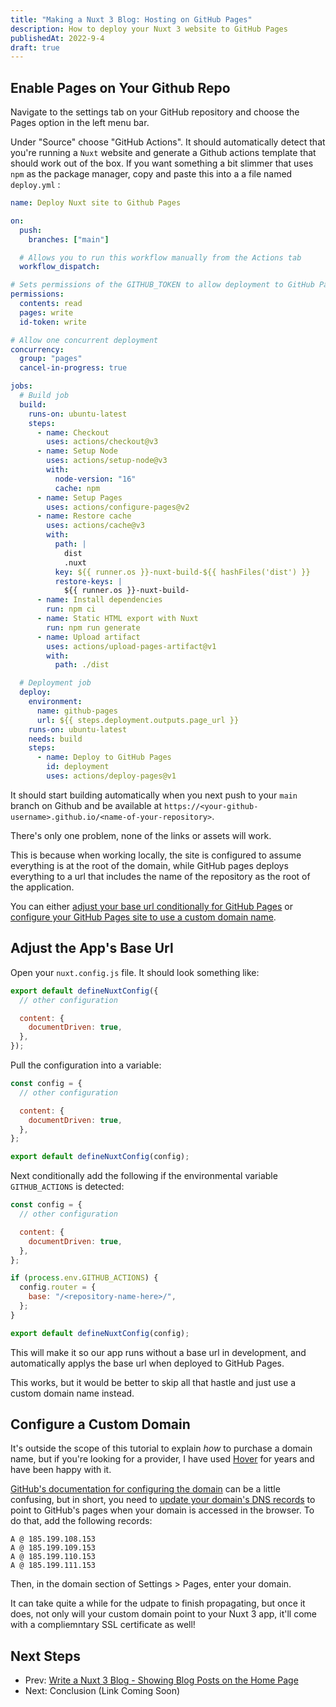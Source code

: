 ```yaml
---
title: "Making a Nuxt 3 Blog: Hosting on GitHub Pages"
description: How to deploy your Nuxt 3 website to GitHub Pages
publishedAt: 2022-9-4
draft: true
---
```


## Enable Pages on Your Github Repo

Navigate to the settings tab on your GitHub repository and choose the Pages option in the left menu bar.

Under "Source" choose "GitHub Actions". It should automatically detect that you're running a `Nuxt` website and generate a Github actions template that should work out of the box. If you want something a bit slimmer that uses `npm` as the package manager, copy and paste this into a a file named `deploy.yml` :

```yaml
name: Deploy Nuxt site to Github Pages

on:
  push:
    branches: ["main"]

  # Allows you to run this workflow manually from the Actions tab
  workflow_dispatch:

# Sets permissions of the GITHUB_TOKEN to allow deployment to GitHub Pages
permissions:
  contents: read
  pages: write
  id-token: write

# Allow one concurrent deployment
concurrency:
  group: "pages"
  cancel-in-progress: true

jobs:
  # Build job
  build:
    runs-on: ubuntu-latest
    steps:
      - name: Checkout
        uses: actions/checkout@v3
      - name: Setup Node
        uses: actions/setup-node@v3
        with:
          node-version: "16"
          cache: npm
      - name: Setup Pages
        uses: actions/configure-pages@v2
      - name: Restore cache
        uses: actions/cache@v3
        with:
          path: |
            dist
            .nuxt
          key: ${{ runner.os }}-nuxt-build-${{ hashFiles('dist') }}
          restore-keys: |
            ${{ runner.os }}-nuxt-build-
      - name: Install dependencies
        run: npm ci
      - name: Static HTML export with Nuxt
        run: npm run generate
      - name: Upload artifact
        uses: actions/upload-pages-artifact@v1
        with:
          path: ./dist

  # Deployment job
  deploy:
    environment:
      name: github-pages
      url: ${{ steps.deployment.outputs.page_url }}
    runs-on: ubuntu-latest
    needs: build
    steps:
      - name: Deploy to GitHub Pages
        id: deployment
        uses: actions/deploy-pages@v1
```

It should start building automatically when you next push to your `main` branch on Github and be available at `https://<your-github-username>.github.io/<name-of-your-repository>`.

There's only one problem, none of the links or assets will work.

This is because when working locally, the site is configured to assume everything is at the root of the domain, while GitHub pages deploys everything to a url that includes the name of the repository as the root of the application.

You can either [adjust your base url conditionally for GitHub Pages](#adjust-the-apps-base-url) or [configure your GitHub Pages site to use a custom domain name](#configure-a-custom-domain).

## Adjust the App's Base Url

Open your `nuxt.config.js` file. It should look something like:

```js
export default defineNuxtConfig({
  // other configuration

  content: {
    documentDriven: true,
  },
});
```

Pull the configuration into a variable:

```js
const config = {
  // other configuration

  content: {
    documentDriven: true,
  },
};

export default defineNuxtConfig(config);
```

Next conditionally add the following if the environmental variable `GITHUB_ACTIONS` is detected:

```js
const config = {
  // other configuration

  content: {
    documentDriven: true,
  },
};

if (process.env.GITHUB_ACTIONS) {
  config.router = {
    base: "/<repository-name-here>/",
  };
}

export default defineNuxtConfig(config);
```

This will make it so our app runs without a base url in development, and automatically applys the base url when deployed to GitHub Pages.

This works, but it would be better to skip all that hastle and just use a custom domain name instead.

## Configure a Custom Domain

It's outside the scope of this tutorial to explain _how_ to purchase a domain name, but if you're looking for a provider, I have used [Hover](https://hover.com) for years and have been happy with it.

[GitHub's documentation for configuring the domain](https://docs.github.com/en/pages/configuring-a-custom-domain-for-your-github-pages-site/managing-a-custom-domain-for-your-github-pages-site) can be a little confusing, but in short, you need to [update your domain's DNS records](https://help.hover.com/hc/en-us/articles/217282457-Managing-DNS-records-) to point to GitHub's pages when your domain is accessed in the browser. To do that, add the following records:

```
A @ 185.199.108.153
A @ 185.199.109.153
A @ 185.199.110.153
A @ 185.199.111.153
```

Then, in the domain section of Settings > Pages, enter your domain.

It can take quite a while for the udpate to finish propagating, but once it does, not only will your custom domain point to your Nuxt 3 app, it'll come with a compliemntary SSL certificate as well!

## Next Steps

- Prev: [Write a Nuxt 3 Blog - Showing Blog Posts on the Home Page](/blog/write-a-nuxt-3-blog-part-4)
- Next: Conclusion (Link Coming Soon)
